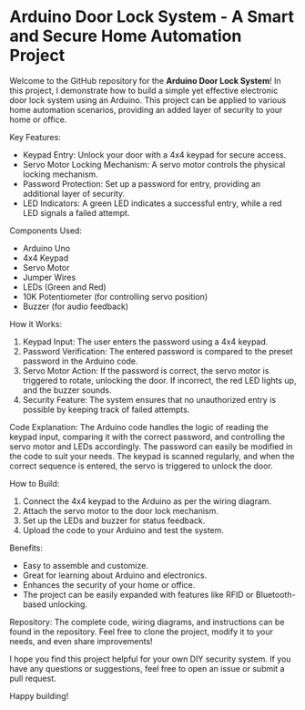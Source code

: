 # Arduino Door Lock System - A Smart and Secure Home Automation Project

Welcome to the GitHub repository for the **Arduino Door Lock System**! In this project, I demonstrate how to build a simple yet effective electronic door lock system using an Arduino. This project can be applied to various home automation scenarios, providing an added layer of security to your home or office.

 Key Features:
- Keypad Entry: Unlock your door with a 4x4 keypad for secure access.
- Servo Motor Locking Mechanism: A servo motor controls the physical locking mechanism.
- Password Protection: Set up a password for entry, providing an additional layer of security.
- LED Indicators: A green LED indicates a successful entry, while a red LED signals a failed attempt.

Components Used:
- Arduino Uno
- 4x4 Keypad
- Servo Motor
- Jumper Wires
- LEDs (Green and Red)
- 10K Potentiometer (for controlling servo position)
- Buzzer (for audio feedback)

How it Works:
1. Keypad Input: The user enters the password using a 4x4 keypad.
2. Password Verification: The entered password is compared to the preset password in the Arduino code.
3. Servo Motor Action: If the password is correct, the servo motor is triggered to rotate, unlocking the door. If incorrect, the red LED lights up, and the buzzer sounds.
4. Security Feature: The system ensures that no unauthorized entry is possible by keeping track of failed attempts.

Code Explanation:
The Arduino code handles the logic of reading the keypad input, comparing it with the correct password, and controlling the servo motor and LEDs accordingly. The password can easily be modified in the code to suit your needs. The keypad is scanned regularly, and when the correct sequence is entered, the servo is triggered to unlock the door.

How to Build:
1. Connect the 4x4 keypad to the Arduino as per the wiring diagram.
2. Attach the servo motor to the door lock mechanism.
3. Set up the LEDs and buzzer for status feedback.
4. Upload the code to your Arduino and test the system.

Benefits:
- Easy to assemble and customize.
- Great for learning about Arduino and electronics.
- Enhances the security of your home or office.
- The project can be easily expanded with features like RFID or Bluetooth-based unlocking.

Repository:
The complete code, wiring diagrams, and instructions can be found in the repository. Feel free to clone the project, modify it to your needs, and even share improvements!


I hope you find this project helpful for your own DIY security system. If you have any questions or suggestions, feel free to open an issue or submit a pull request.

Happy building!
